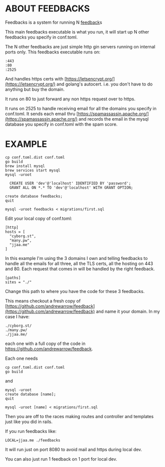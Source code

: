 ABOUT FEEDBACKS
==================

Feedbacks is a system for running N [feedback](https://github.com/andrewarrow/feedback)s

This main feedbacks executable is what you run, it will start up N other
feedbacks you specify in conf.toml.

The N other feedbacks are just simple http gin servers running on internal
ports only. This feedbacks executable runs on:

```
:443
:80
:2525
```

And handles https certs with [https://letsencrypt.org/](https://letsencrypt.org/)
and golang's autocert. i.e. you don't have to do anything but buy the domain.

It runs on 80 to just forward any non https request over to https.

It runs on 2525 to handle receiving email for all the domains you specify
in conf.toml. It sends each email thru [https://spamassassin.apache.org/](https://spamassassin.apache.org/) and records the email in the mysql database you specify
in conf.toml with the spam score.


EXAMPLE
==================

```
cp conf.toml.dist conf.toml
go build
brew install mysql
brew services start mysql
mysql -uroot

  CREATE USER 'dev'@'localhost' IDENTIFIED BY 'password'; 
  GRANT ALL ON *.* TO 'dev'@'localhost' WITH GRANT OPTION;

create database feedbacks;
quit

mysql -uroot feedbacks < migrations/first.sql
```

Edit your local copy of conf.toml:

```
[http]
hosts = [
  "cyborg.st",
  "many.pw",
  "jjaa.me"
]
```

In this example I'm using the 3 domains I own and telling feedbacks to
handle all the emails for all three, all the TLS certs, all the
hosting on 443 and 80. Each request that comes in will be handled by
the right feedback.

```
[paths]
sites = "./"
```

Change this path to where you have the code for these 3 feedbacks.

This means checkout a fresh copy of [https://github.com/andrewarrow/feedback](https://github.com/andrewarrow/feedback) and name it your domain. In my case I have:

```
./cyborg.st/
./many.pw/
./jjaa.me/
```

each one with a full copy of the code in https://github.com/andrewarrow/feedback.

Each one needs 

```
cp conf.toml.dist conf.toml
go build
```

and 

```
mysql -uroot
create database [name];
quit

mysql -uroot [name] < migrations/first.sql
```

Then you are off to the races making routes and controller and templates just
like you did in rails.

If you run feedbacks like:

```
LOCAL=jjaa.me ./feedbacks
```

It will run just on port 8080 to avoid mail and https during local dev.

You can also just run 1 feedback on 1 port for local dev.
